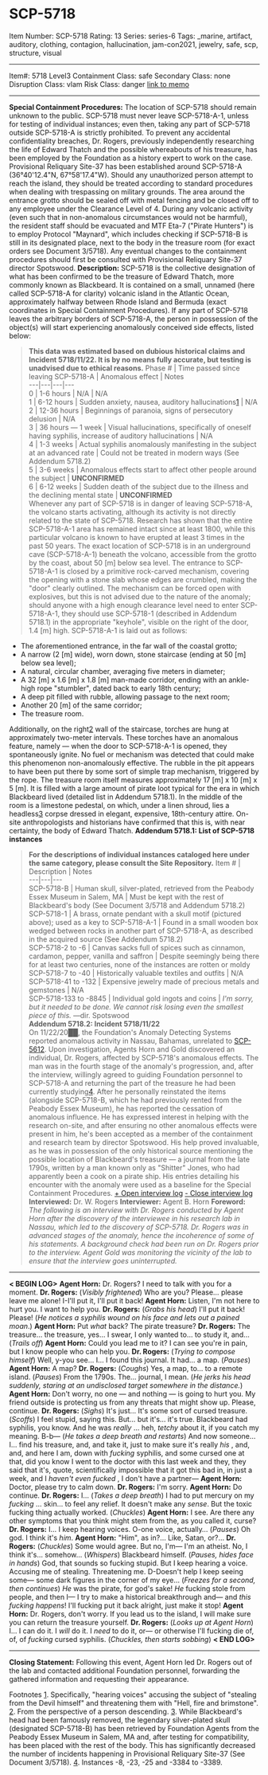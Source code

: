 # SCP-5718
Item Number: SCP-5718
Rating: 13
Series: series-6
Tags: _marine, artifact, auditory, clothing, contagion, hallucination, jam-con2021, jewelry, safe, scp, structure, visual

---

Item#: 5718
Level3
Containment Class:
safe
Secondary Class:
none
Disruption Class:
vlam
Risk Class:
danger
[link to memo](/classification-committee-memo)  

* * *
**Special Containment Procedures:** The location of SCP-5718 should remain unknown to the public. SCP-5718 must never leave SCP-5718-A-1, unless for testing of individual instances; even then, taking any part of SCP-5718 outside SCP-5718-A is strictly prohibited. To prevent any accidental confidentiality breaches, Dr. Rogers, previously independently researching the life of Edward Thatch and the possible whereabouts of his treasure, has been employed by the Foundation as a history expert to work on the case. Provisional Reliquary Site-37 has been established around SCP-5718-A (36°40'12.4"N, 67°58'17.4"W). Should any unauthorized person attempt to reach the island, they should be treated according to standard procedures when dealing with trespassing on military grounds. The area around the entrance grotto should be sealed off with metal fencing and be closed off to any employee under the Clearance Level of 4.
During any volcanic activity (even such that in non-anomalous circumstances would not be harmful), the resident staff should be evacuated and MTF Eta-7 ("Pirate Hunters") is to employ Protocol "Maynard", which includes checking if SCP-5718-B is still in its designated place, next to the body in the treasure room (for exact orders see Document 3/5718). Any eventual changes to the containment procedures should first be consulted with Provisional Reliquary Site-37 director Spotswood.
**Description:** SCP-5718 is the collective designation of what has been confirmed to be the treasure of Edward Thatch, more commonly known as Blackbeard. It is contained on a small, unnamed (here called SCP-5718-A for clarity) volcanic island in the Atlantic Ocean, approximately halfway between Rhode Island and Bermuda (exact coordinates in Special Containment Procedures).
If any part of SCP-5718 leaves the arbitrary borders of SCP-5718-A, the person in possession of the object(s) will start experiencing anomalously conceived side effects, listed below:
> **This data was estimated based on dubious historical claims and Incident 5718/11/22. It is by no means fully accurate, but testing is unadvised due to ethical reasons.**
Phase # | Time passed since leaving SCP-5718-A | Anomalous effect | Notes  
---|---|---|---  
0 | 1-6 hours | N/A | N/A  
1 | 6-12 hours | Sudden anxiety, nausea, auditory hallucinations[1](javascript:;) | N/A  
2 | 12-36 hours | Beginnings of paranoia, signs of persecutory delusion | N/A  
3 | 36 hours — 1 week | Visual hallucinations, specifically of oneself having syphilis, increase of auditory hallucinations | N/A  
4 | 1-3 weeks | Actual syphilis anomalously manifesting in the subject at an advanced rate | Could not be treated in modern ways (See Addendum 5718.2)  
5 | 3-6 weeks | Anomalous effects start to affect other people around the subject | **UNCONFIRMED**  
6 | 6-12 weeks | Sudden death of the subject due to the illness and the declining mental state | **UNCONFIRMED**  
Whenever any part of SCP-5718 is in danger of leaving SCP-5718-A, the volcano starts activating, although its activity is not directly related to the state of SCP-5718. Research has shown that the entire SCP-5718-A-1 area has remained intact since at least 1800, while this particular volcano is known to have erupted at least 3 times in the past 50 years.
The exact location of SCP-5718 is in an underground cave (SCP-5718-A-1) beneath the volcano, accessible from the grotto by the coast, about 50 [m] below sea level. The entrance to SCP-5718-A-1 is closed by a primitive rock-carved mechanism, covering the opening with a stone slab whose edges are crumbled, making the "door" clearly outlined. The mechanism can be forced open with explosives, but this is not advised due to the nature of the anomaly; should anyone with a high enough clearance level need to enter SCP-5718-A-1, they should use SCP-5718-1 (described in Addendum 5718.1) in the appropriate "keyhole", visible on the right of the door, 1.4 [m] high.
SCP-5718-A-1 is laid out as follows:
  * The aforementioned entrance, in the far wall of the coastal grotto;
  * A narrow (2 [m] wide), worn down, stone staircase (ending at 50 [m] below sea level);
  * A natural, circular chamber, averaging five meters in diameter;
  * A 32 [m] x 1.6 [m] x 1.8 [m] man-made corridor, ending with an ankle-high rope "stumbler", dated back to early 18th century;
  * A deep pit filled with rubble, allowing passage to the next room;
  * Another 20 [m] of the same corridor;
  * The treasure room.

Additionally, on the right[2](javascript:;) wall of the staircase, torches are hung at approximately two-meter intervals. These torches have an anomalous feature, namely — when the door to SCP-5718-A-1 is opened, they spontaneously ignite. No fuel or mechanism was detected that could make this phenomenon non-anomalously effective. The rubble in the pit appears to have been put there by some sort of simple trap mechanism, triggered by the rope.
The treasure room itself measures approximately 17 [m] x 10 [m] x 5 [m]. It is filled with a large amount of pirate loot typical for the era in which Blackbeard lived (detailed list in Addendum 5718.1). In the middle of the room is a limestone pedestal, on which, under a linen shroud, lies a headless[3](javascript:;) corpse dressed in elegant, expensive, 18th-century attire. On-site anthropologists and historians have confirmed that this is, with near certainty, the body of Edward Thatch.
**Addendum 5718.1: List of SCP-5718 instances**
> **For the descriptions of individual instances cataloged here under the same category, please consult the Site Repository.**
Item # | Description | Notes  
---|---|---  
SCP-5718-B | Human skull, silver-plated, retrieved from the Peabody Essex Museum in Salem, MA | Must be kept with the rest of Blackbeard's body (See Document 3/5718 and Addendum 5718.2)  
SCP-5718-1 | A brass, ornate pendant with a skull motif (pictured above); used as a key to SCP-5718-A-1 | Found in a small wooden box wedged between rocks in another part of SCP-5718-A, as described in the acquired source (See Addendum 5718.2)  
SCP-5718-2 to -6 | Canvas sacks full of spices such as cinnamon, cardamon, pepper, vanilla and saffron | Despite seemingly being there for at least two centuries, none of the instances are rotten or moldy  
SCP-5718-7 to -40 | Historically valuable textiles and outfits | N/A  
SCP-5718-41 to -132 | Expensive jewelry made of precious metals and gemstones | N/A  
SCP-5718-133 to -8845 | Individual gold ingots and coins | _I'm sorry, but it needed to be done. We cannot risk losing even the smallest piece of this._ —dir. Spotswood  
**Addendum 5718.2: Incident 5718/11/22**  
On 11/22/20██, the Foundation's Anomaly Detecting Systems reported anomalous activity in Nassau, Bahamas, unrelated to [SCP-5612](/scp-5612). Upon investigation, Agents Horn and Gold discovered an individual, Dr. Rogers, affected by SCP-5718's anomalous effects. The man was in the fourth stage of the anomaly's progression, and, after the interview, willingly agreed to guiding Foundation personnel to SCP-5718-A and returning the part of the treasure he had been currently studying[4](javascript:;). After he personally reinstated the items (alongside SCP-5718-B, which he had previously rented from the Peabody Essex Museum), he has reported the cessation of anomalous influence. He has expressed interest in helping with the research on-site, and after ensuring no other anomalous effects were present in him, he's been accepted as a member of the containment and research team by director Spotswood. His help proved invaluable, as he was in possession of the only historical source mentioning the possible location of Blackbeard's treasure — a journal from the late 1790s, written by a man known only as "Shitter" Jones, who had apparently been a cook on a pirate ship. His entries detailing his encounter with the anomaly were used as a baseline for the Special Containment Procedures.
[\+ Open interview log](javascript:;)
[\- Close interview log](javascript:;)
**Interviewed:** Dr. W. Rogers
**Interviewer:** Agent B. Horn
**Foreword:** _The following is an interview with Dr. Rogers conducted by Agent Horn after the discovery of the interviewee in his research lab in Nassau, which led to the discovery of SCP-5718. Dr. Rogers was in advanced stages of the anomaly, hence the incoherence of some of his statements. A background check had been run on Dr. Rogers prior to the interview. Agent Gold was monitoring the vicinity of the lab to ensure that the interview goes uninterrupted._
* * *
**< BEGIN LOG>**
**Agent Horn:** Dr. Rogers? I need to talk with you for a moment.
**Dr. Rogers:** (_Visibly frightened_) Who are you? Please… please leave me alone! I-I'll put it, I'll put it back!
**Agent Horn:** Listen, I'm not here to hurt you. I want to help you.
**Dr. Rogers:** (_Grabs his head_) I'll put it back! Please! (_He notices a syphilis wound on his face and lets out a pained moan_.)
**Agent Horn:** Put _what_ back? The pirate treasure?
**Dr. Rogers:** The treasure… the treasure, yes… I swear, I only wanted to… to study it, and… (_Trails off_)
**Agent Horn:** Could you lead me to it? I can see you're in pain, but I know people who can help you.
**Dr. Rogers:** (_Trying to compose himself_) Well, y-you see… I… I found this journal. It had… a map. (_Pauses_)
**Agent Horn:** A map?
**Dr. Rogers:** (_Coughs_) Yes, a map, to… to a remote island. (_Pauses_) From the 1790s. The… journal, I mean. (_He jerks his head suddenly, staring at an undisclosed target somewhere in the distance._)
**Agent Horn:** Don't worry, no one — and nothing — is going to hurt you. My friend outside is protecting us from any threats that might show up. Please, continue.
**Dr. Rogers:** (_Sighs_) It's just… It's some sort of cursed treasure. (_Scoffs_) I feel stupid, saying this. But… but it's… it's true. Blackbeard had syphilis, you know. And he was _really_ … heh, _tetchy_ about it, if you catch my meaning. B-b— (_He takes a deep breath and restarts_) And now someone… I… find his treasure, and, and take it, just to make sure it's really _his_ , and, and, and here I am, down with _fucking_ syphilis, and some cursed one at that, did you know I went to the doctor with this last week and they, they said that it's, quote, scientifically impossible that it got this bad in, in just a week, and I _haven't even fucked_ , I don't have a partner—
**Agent Horn:** Doctor, please try to calm down.
**Dr. Rogers:** I'm sorry.
**Agent Horn:** Do continue.
**Dr. Rogers:** I… (_Takes a deep breath_) I had to put mercury on my _fucking_ … skin… to feel any relief. It doesn't make any _sense_. But the toxic fucking thing actually worked. (_Chuckles_)
**Agent Horn:** I see. Are there any other symptoms that you think might stem from the, as you called it, curse?
**Dr. Rogers:** I… I keep hearing voices. O-one voice, actually… (_Pauses_) Oh god. I think it's _him_.
**Agent Horn:** "Him", as in?… Like, Satan, or?…
**Dr. Rogers:** (_Chuckles_) Some would agree. But no, I'm— I'm an atheist. No, I think it's… somehow… (_Whispers_) Blackbeard himself. (_Pauses, hides face in hands_) God, that sounds so fucking stupid. But I keep hearing a voice. Accusing me of stealing. Threatening me. D-Doesn't help I keep seeing some— some dark figures in the corner of my eye… (_Freezes for a second, then continues_) _He_ was the pirate, for god's sake! _He_ fucking stole from people, and then I— I try to make a historical breakthrough and— and _this fucking happens_! I'll fucking put it back alright, just make it stop!
**Agent Horn:** Dr. Rogers, don't worry. If you lead us to the island, I will make sure you can return the treasure yourself.
**Dr. Rogers:** (_Looks up at Agent Horn_) I… I can do it. I _will_ do it. I _need_ to do it, or— or otherwise I'll fucking die of, of, of _fucking_ cursed syphilis. (_Chuckles, then starts sobbing_)
**< END LOG>**
* * *
**Closing Statement:** Following this event, Agent Horn led Dr. Rogers out of the lab and contacted additional Foundation personnel, forwarding the gathered information and requesting their appearance.
  
  

Footnotes
[1](javascript:;). Specifically, "hearing voices" accusing the subject of "stealing from the Devil himself" and threatening them with "Hell, fire and brimstone".
[2](javascript:;). From the perspective of a person descending.
[3](javascript:;). While Blackbeard's head had been famously removed, the legendary silver-plated skull (designated SCP-5718-B) has been retrieved by Foundation Agents from the Peabody Essex Museum in Salem, MA and, after testing for compatibility, has been placed with the rest of the body. This has significantly decreased the number of incidents happening in Provisional Reliquary Site-37 (See Document 3/5718).
[4](javascript:;). Instances -8, -23, -25 and -3384 to -3389.